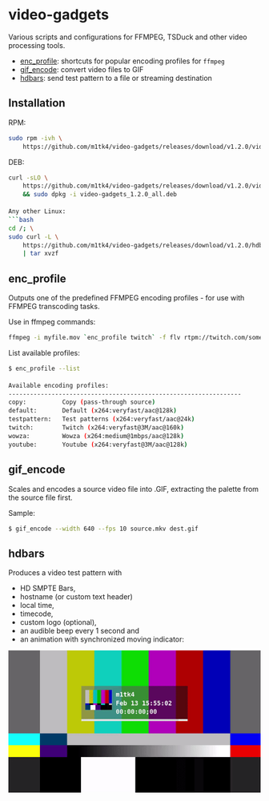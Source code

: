 # video-gadgets
Various scripts and configurations for FFMPEG, TSDuck and other video processing tools.

- [enc_profile](#enc_profile): shortcuts for popular encoding profiles for `ffmpeg`
- [gif_encode](#gif_encode): convert video files to GIF
- [hdbars](#hdbars): send test pattern to a file or streaming destination

## Installation

RPM:
```bash
sudo rpm -ivh \
    https://github.com/m1tk4/video-gadgets/releases/download/v1.2.0/video-gadgets-1.2.0.noarch.rpm
```

DEB:
```bash
curl -sLO \
    https://github.com/m1tk4/video-gadgets/releases/download/v1.2.0/video-gadgets_1.2.0_all.deb \ 
    && sudo dpkg -i video-gadgets_1.2.0_all.deb 

Any other Linux:
```bash
cd /; \
sudo curl -L \
    https://github.com/m1tk4/video-gadgets/releases/download/v1.2.0/hdbars \
    | tar xvzf
```

## enc_profile
Outputs one of the predefined FFMPEG encoding profiles - for use with FFMPEG transcoding
tasks.

Use in ffmpeg commands:
```bash
ffmpeg -i myfile.mov `enc_profile twitch` -f flv rtpm://twitch.com/something
```

List available profiles:
```bash
$ enc_profile --list
 
Available encoding profiles:
-----------------------------------------------------------------
copy:          Copy (pass-through source)
default:       Default (x264:veryfast/aac@128k)
testpattern:   Test patterns (x264:veryfast/aac@24k)
twitch:        Twitch (x264:veryfast@3M/aac@160k)
wowza:         Wowza (x264:medium@1mbps/aac@128k)
youtube:       Youtube (x264:veryfast@3M/aac@128k)
```

## gif_encode

Scales and encodes a source video file into .GIF, extracting the palette from the source file first.

Sample:
```bash
$ gif_encode --width 640 --fps 10 source.mkv dest.gif
```
## hdbars 
Produces a video test pattern with 

- HD SMPTE Bars, 
- hostname (or custom text header) 
- local time, 
- timecode,
- custom logo (optional), 
- an audible beep every 1 second and 
- an animation with synchronized moving indicator:

![hdbars screenshot](/assets/hdbars-screenshot.gif)
